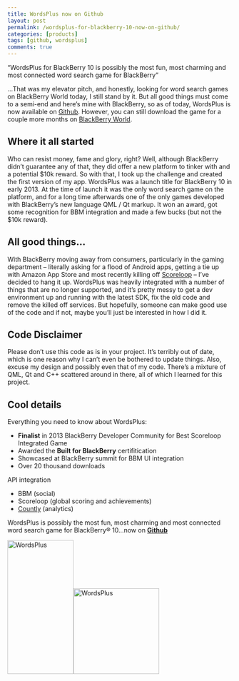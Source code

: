 ```yaml
---
title: WordsPlus now on Github
layout: post
permalink: /wordsplus-for-blackberry-10-now-on-github/
categories: [products]
tags: [github, wordsplus]
comments: true
---
```

&#8220;WordsPlus for BlackBerry 10 is possibly the most fun, most charming and most connected word search game for BlackBerry&#8221;

&#8230;That was my elevator pitch, and honestly, looking for word search games on BlackBerry World today, I still stand by it. But all good things must come to a semi-end and here&#8217;s mine with BlackBerry, so as of today, WordsPlus is now available on <a title="WordsPlus" href="https://github.com/jasonicarter/wordsplus" target="_blank">Github</a>. However, you can still download the game for a couple more months on <a title="WordsPlus" href="http://appworld.blackberry.com/webstore/content/24752875" target="_blank">BlackBerry World</a>.

## Where it all started

Who can resist money, fame and glory, right? Well, although BlackBerry didn&#8217;t guarantee any of that, they did offer a new platform to tinker with and a potential $10k reward. So with that, I took up the challenge and created the first version of my app. WordsPlus was a launch title for BlackBerry 10 in early 2013. At the time of launch it was the only word search game on the platform, and for a long time afterwards one of the only games developed with BlackBerry&#8217;s new language QML / Qt markup. It won an award, got some recognition for BBM integration and made a few bucks (but not the $10k reward).

<!--more-->

## All good things&#8230;

With BlackBerry moving away from consumers, particularly in the gaming department &#8211; literally asking for a flood of Android apps, getting a tie up with Amazon App Store and most recently killing off <a title="Scoreloop" href="http://online.wsj.com/articles/blackberry-to-shut-down-scoreloop-1405016393" target="_blank">Scoreloop</a> &#8211; I&#8217;ve decided to hang it up. WordsPlus was heavily integrated with a number of things that are no longer supported, and it&#8217;s pretty messy to get a dev environment up and running with the latest SDK, fix the old code and remove the killed off services. But hopefully, someone can make good use of the code and if not, maybe you&#8217;ll just be interested in how I did it.

## Code Disclaimer

Please don&#8217;t use this code as is in your project. It&#8217;s terribly out of date, which is one reason why I can&#8217;t even be bothered to update things. Also, excuse my design and possibly even that of my code. There&#8217;s a mixture of QML, Qt and C++ scattered around in there, all of which I learned for this project.

## Cool details

Everything you need to know about WordsPlus:

  * **Finalist** in 2013 BlackBerry Developer Community for Best Scoreloop Integrated Game
  * Awarded the **Built for BlackBerry** certifitication
  * Showcased at BlackBerry summit for BBM UI integration
  * Over 20 thousand downloads

API integration

  * BBM (social)
  * Scoreloop (global scoring and achievements)
  * <a title="Countly" href="https://count.ly/" target="_blank">Countly</a> (analytics)

WordsPlus is possibly the most fun, most charming and most connected word search game for BlackBerry® 10&#8230;now on <a title="WordsPlus" href="https://github.com/jasonicarter/wordsplus" target="_blank"><strong>Github</strong></a>

<img class="size-medium wp-image-330" src="http://jasoncarter.io/wordpress/wp-content/uploads/2014/09/wordsplus_angle-148x300.png" alt="WordsPlus" width="148" height="300" /><img class="alignleft  wp-image-358" src="http://jasoncarter.io/wordpress/wp-content/uploads/2014/09/480x480-300x300.png" alt="WordsPlus" width="192" height="192" />